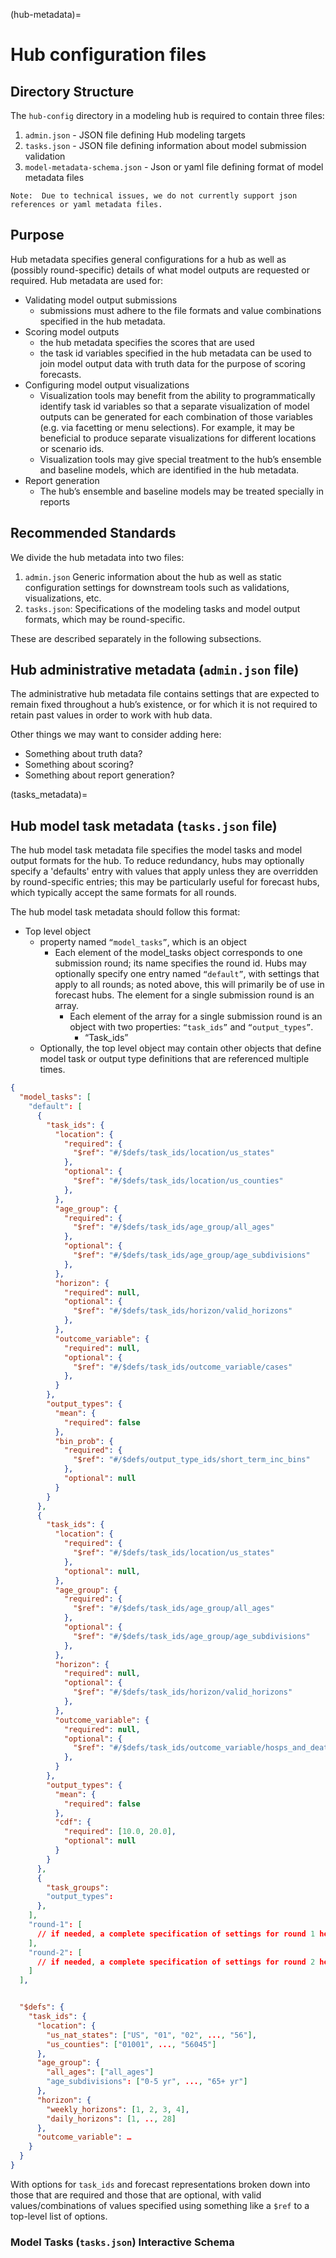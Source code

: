 (hub-metadata)=
# Hub configuration files

## Directory Structure
The `hub-config` directory in a modeling hub is required to contain three files:
   1. `admin.json` - JSON  file defining Hub modeling targets
   2. `tasks.json` - JSON file defining information about model submission validation
   3. `model-metadata-schema.json` - Json or yaml file defining format of model metadata files

```{caution}
Note:  Due to technical issues, we do not currently support json references or yaml metadata files.
```


## Purpose
Hub metadata specifies general configurations for a hub as well as (possibly round-specific) details of what model outputs are requested or required. Hub metadata are used for:
* Validating model output submissions
   * submissions must adhere to the file formats and value combinations specified in the hub metadata.
* Scoring model outputs
   * the hub metadata specifies the scores that are used
   * the task id variables specified in the hub metadata can be used to join model output data with truth data for the purpose of scoring forecasts.
* Configuring model output visualizations
   * Visualization tools may benefit from the ability to programmatically identify task id variables so that a separate visualization of model outputs can be generated for each combination of those variables (e.g. via facetting or menu selections). For example, it may be beneficial to produce separate visualizations for different locations or scenario ids.
   * Visualization tools may give special treatment to the hub’s ensemble and baseline models, which are identified in the hub metadata.
* Report generation
   * The hub’s ensemble and baseline models may be treated specially in reports

## Recommended Standards
We divide the hub metadata into two files:
1. `admin.json` Generic information about the hub as well as static configuration settings for downstream tools such as validations, visualizations, etc.
2. `tasks.json`: Specifications of the modeling tasks and model output formats, which may be round-specific.

These are described separately in the following subsections.

## Hub administrative metadata (`admin.json` file)

The administrative hub metadata file contains settings that are expected to remain fixed throughout a hub’s existence, or for which it is not required to retain past values in order to work with hub data.


   <script src="../_static/docson/widget.js" data-schema="https://raw.githubusercontent.com/Infectious-Disease-Modeling-Hubs/schemas/main/v0.0.0.9/admin-schema.json"></script>

   Other things we may want to consider adding here:
* Something about truth data?
* Something about scoring?
* Something about report generation?

(tasks_metadata)=
## Hub model task metadata (`tasks.json` file)
The hub model task metadata file specifies the model tasks and model output formats for the hub. To reduce redundancy, hubs may optionally specify a 'defaults' entry with values that apply unless they are overridden by round-specific entries; this may be particularly useful for forecast hubs, which typically accept the same formats for all rounds.


The hub model task metadata should follow this format:


* Top level object
   * property named `“model_tasks”`, which is an object
      * Each element of the model_tasks object corresponds to one submission round; its name specifies the round id. Hubs may optionally specify one entry named `“default”`, with settings that apply to all rounds; as noted above, this will primarily be of use in forecast hubs. The element for a single submission round is an array.
         * Each element of the array for a single submission round is an object with two properties: `“task_ids”` and `“output_types”`.
            * “Task_ids”
   * Optionally, the top level object may contain other objects that define model task or output type definitions that are referenced multiple times.

```json
{
  "model_tasks": [
    "default": [
      {
        "task_ids": {
          "location": {
            "required": {
              "$ref": "#/$defs/task_ids/location/us_states"
            },
            "optional": {
              "$ref": "#/$defs/task_ids/location/us_counties"
            },
          },
          "age_group": {
            "required": {
              "$ref": "#/$defs/task_ids/age_group/all_ages"
            },
            "optional": {
              "$ref": "#/$defs/task_ids/age_group/age_subdivisions"
            },
          },
          "horizon": {
            "required": null,
            "optional": {
              "$ref": "#/$defs/task_ids/horizon/valid_horizons"
            },
          },
          "outcome_variable": {
            "required": null,
            "optional": {
              "$ref": "#/$defs/task_ids/outcome_variable/cases"
            },
          }
        },
        "output_types": {
          "mean": {
            "required": false
          },
          "bin_prob": {
            "required": {
              "$ref": "#/$defs/output_type_ids/short_term_inc_bins"
            },
            "optional": null
          }
        }
      },
      {
        "task_ids": {
          "location": {
            "required": {
              "$ref": "#/$defs/task_ids/location/us_states"
            },
            "optional": null,
          },
          "age_group": {
            "required": {
              "$ref": "#/$defs/task_ids/age_group/all_ages"
            },
            "optional": {
              "$ref": "#/$defs/task_ids/age_group/age_subdivisions"
            },
          },
          "horizon": {
            "required": null,
            "optional": {
              "$ref": "#/$defs/task_ids/horizon/valid_horizons"
            },
          },
          "outcome_variable": {
            "required": null,
            "optional": {
              "$ref": "#/$defs/task_ids/outcome_variable/hosps_and_deaths"
            },
          }
        },
        "output_types": {
          "mean": {
            "required": false
          },
          "cdf": {
            "required": [10.0, 20.0],
            "optional": null
          }
        }
      },
      {
        "task_groups":
        "output_types":
      },
    ],
    "round-1": [
      // if needed, a complete specification of settings for round 1 here
    ],
    "round-2": [
      // if needed, a complete specification of settings for round 2 here
    ]
  ],


  "$defs": {
    "task_ids": {
      "location": {
        "us_nat_states": ["US", "01", "02", ..., "56"],
        "us_counties": ["01001", ..., "56045"]
      },
      "age_group": {
        "all_ages": ["all_ages"]
        "age_subdivisions": ["0-5 yr", ..., "65+ yr"]
      },
      "horizon": {
        "weekly_horizons": [1, 2, 3, 4],
        "daily_horizons": [1, .., 28]
      },
      "outcome_variable": …
    }
  }
}
```

With options for `task_ids` and forecast representations broken down into those that are required and those that are optional, with valid values/combinations of values specified using something like a `$ref` to a top-level list of options.

### Model Tasks (`tasks.json`) Interactive Schema

   <script src="../_static/docson/widget.js" data-schema="https://raw.githubusercontent.com/Infectious-Disease-Modeling-Hubs/schemas/main/v0.0.0.9/tasks-schema.json"></script>
